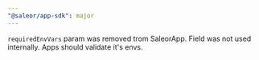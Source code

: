 ```yaml
---
"@saleor/app-sdk": major
---
```


`requiredEnvVars` param was removed trom SaleorApp. Field was not used internally. Apps should validate it's envs.
